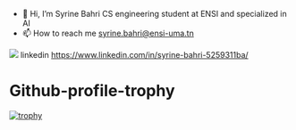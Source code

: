 - 👋 Hi, I’m Syrine Bahri CS engineering student at ENSI and specialized in AI
- 📫 How to reach me syrine.bahri@ensi-uma.tn

<!---
SyrineB11/SyrineB11 is a ✨ special ✨ repository because its `README.md` (this file) appears on your GitHub profile.
You can click the Preview link to take a look at your changes.
--->
<img src="[YOUR_VERCEL_PROJECT_DOMAIN]/[METHOD]?username=[YOUR_LINKEDIN_USERNAME]" /> linkedin https://www.linkedin.com/in/syrine-bahri-5259311ba/

# Github-profile-trophy

[![trophy](https://github-profile-trophy.vercel.app/?username=ryo-ma&theme=onedark)](https://github.com/ryo-ma/github-profile-trophy)

